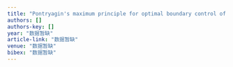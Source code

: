 ```yaml
---
title: "Pontryagin's maximum principle for optimal boundary control of a generalised Korteweg–de Vries equation"
authors: []
authors-key: []
year: "数据暂缺"
article-link: "数据暂缺"
venue: "数据暂缺"
bibex: "数据暂缺"
---
```


